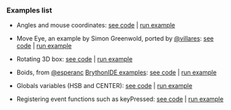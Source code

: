 ### Examples list

- Angles and mouse coordinates: [see code](https://github.com/berinhard/pyp5js/tree/develop/docs/examples/sketch_001) | [run example](sketch_001/index.html)

- Move Eye, an example by Simon Greenwold, ported by [@villares](https://github.com/villares): [see code](https://github.com/berinhard/pyp5js/tree/develop/docs/examples/sketch_002) | [run example](sketch_002/index.html)

- Rotating 3D box: [see code](https://github.com/berinhard/pyp5js/tree/develop/docs/examples/sketch_003) | [run example](sketch_003/index.html)

- Boids, from [@esperanc](https://github.com/esperanc) [BrythonIDE examples](https://github.com/esperanc/brythonide/blob/master/demoSketches/boids.py): [see code](https://github.com/berinhard/pyp5js/tree/develop/docs/examples/sketch_004) | [run example](sketch_004/index.html)

- Globals variables (HSB and CENTER): [see code](https://github.com/berinhard/pyp5js/tree/develop/docs/examples/sketch_005) | [run example](sketch_005/index.html)

- Registering event functions such as keyPressed: [see code](https://github.com/berinhard/pyp5js/tree/develop/docs/examples/sketch_006) | [run example](sketch_006/index.html)

